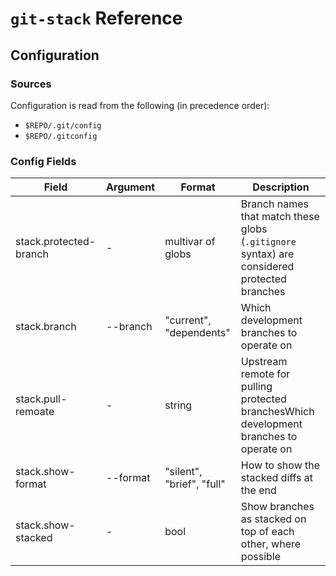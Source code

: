 # `git-stack` Reference

## Configuration

### Sources

Configuration is read from the following (in precedence order):
- `$REPO/.git/config`
- `$REPO/.gitconfig`

### Config Fields

| Field                  | Argument | Format                    | Description |
|------------------------|----------|---------------------------|-------------|
| stack.protected-branch | \-       | multivar of globs         | Branch names that match these globs (`.gitignore` syntax) are considered protected branches |
| stack.branch           | --branch | "current", "dependents"   | Which development branches to operate on |
| stack.pull-remoate     | \-       | string                    | Upstream remote for pulling protected branchesWhich development branches to operate on |
| stack.show-format      | --format | "silent", "brief", "full" | How to show the stacked diffs at the end |
| stack.show-stacked     | \-       | bool                      | Show branches as stacked on top of each other, where possible |
